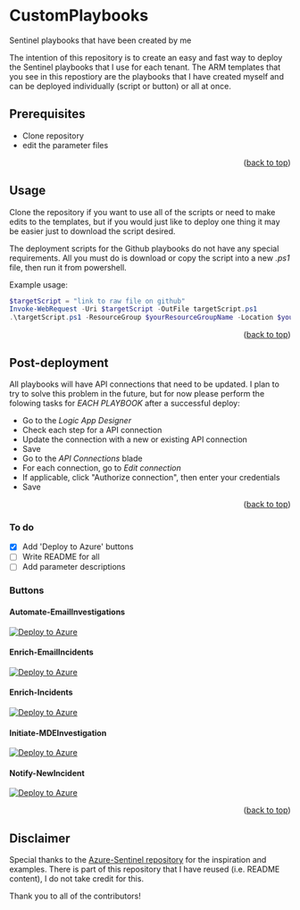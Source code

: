 # CustomPlaybooks

Sentinel playbooks that have been created by me

The intention of this repository is to create an easy and fast way to deploy the Sentinel playbooks that I use for each tenant. The ARM templates that you see in this repostiory are the playbooks that I have created myself and can be deployed individually (script or button) or all at once.

## Prerequisites

- Clone repository
- edit the parameter files

<p align="right">(<a href="#top">back to top</a>)</p>

## Usage

Clone the repository if you want to use all of the scripts or need to make edits to the templates, but if you would just like to deploy one thing it may be easier just to download the script desired.

The deployment scripts for the Github playbooks do not have any special requirements. All you must do is download or copy the script into a new *.ps1* file, then run it from powershell.

Example usage:

```powershell
$targetScript = "link to raw file on github"
Invoke-WebRequest -Uri $targetScript -OutFile targetScript.ps1
.\targetScript.ps1 -ResourceGroup $yourResourceGroupName -Location $yourLocation
```

<p align="right">(<a href="#top">back to top</a>)</p>

## Post-deployment

All playbooks will have API connections that need to be updated. I plan to try to solve this problem in the future, but for now please perform the folowing tasks for *EACH PLAYBOOK* after a successful deploy:

- Go to the *Logic App Designer*
- Check each step for a API connection
- Update the connection with a new or existing API connection
- Save
- Go to the *API Connections* blade
- For each connection, go to *Edit connection*
- If applicable, click "Authorize connection", then enter your credentials
- Save

<p align="right">(<a href="#top">back to top</a>)</p>

### To do

- [x] Add 'Deploy to Azure' buttons
- [ ] Write README for all
- [ ] Add parameter descriptions

### Buttons


#### Automate-EmailInvestigations

[![Deploy to Azure](https://aka.ms/deploytoazurebutton)](https://portal.azure.com/#create/Microsoft.Template/uri/https%3A%2F%2Fraw.githubusercontent.com%2FJakeD-5Q%2FCustomPlaybooks%2Fmain%2FEnrich-Emails-AutoCloseSpam%2Fazuredeploy.json)

#### Enrich-EmailIncidents

[![Deploy to Azure](https://aka.ms/deploytoazurebutton)](https://portal.azure.com/#create/Microsoft.Template/uri/https%3A%2F%2Fraw.githubusercontent.com%2FJakeD-5Q%2FCustomPlaybooks%2Fmain%2FEnrich-Emails-AutoCloseSpam%2Fazuredeploy.json)


#### Enrich-Incidents

[![Deploy to Azure](https://aka.ms/deploytoazurebutton)](https://portal.azure.com/#create/Microsoft.Template/uri/https%3A%2F%2Fraw.githubusercontent.com%2FJakeD-5Q%2FCustomPlaybooks%2Fmain%2FEnrich-Incidents%2Fazuredeploy.json)

#### Initiate-MDEInvestigation

[![Deploy to Azure](https://aka.ms/deploytoazurebutton)](https://portal.azure.com/#create/Microsoft.Template/uri/https%3A%2F%2Fraw.githubusercontent.com%2FJakeD-5Q%2FCustomPlaybooks%2Fmain%2FInitiate-MDEInvestigation%2Fazuredeploy.json)

#### Notify-NewIncident

[![Deploy to Azure](https://aka.ms/deploytoazurebutton)](https://portal.azure.com/#create/Microsoft.Template/uri/https%3A%2F%2Fraw.githubusercontent.com%2FJakeD-5Q%2FCustomPlaybooks%2Fmain%2FNotify-NewIncident%2Fazuredeploy.json)


<p align="right">(<a href="#top">back to top</a>)</p>

## Disclaimer

Special thanks to the [Azure-Sentinel repository](https://github.com/Azure/Azure-Sentinel) for the inspiration and examples. There is part of this repository that I have reused (i.e. README content), I do not take credit for this. 

Thank you to all of the contributors! 
